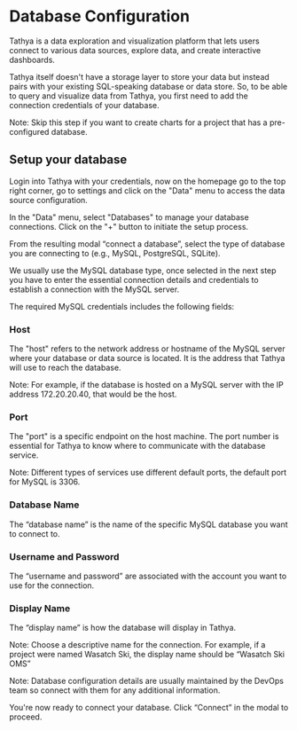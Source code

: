 # Database Configuration

Tathya is a data exploration and visualization platform that lets users connect to various data sources, explore data, and create interactive dashboards. 

Tathya itself doesn't have a storage layer to store your data but instead pairs with your existing SQL-speaking database or data store. So, to be able to query and visualize data from Tathya, you first need to add the connection credentials of your database.

Note: Skip this step if you want to create charts for a project that has a pre-configured database.

## Setup your database
Login into Tathya with your credentials, now on the homepage go to the top right corner, go to settings and click on the "Data" menu to access the data source configuration.

In the "Data" menu, select "Databases" to manage your database connections. Click on the "+" button to initiate the setup process.

From the resulting modal “connect a database”, select the type of database you are connecting to (e.g., MySQL, PostgreSQL, SQLite).

We usually use the MySQL database type, once selected in the next step you have to enter the essential connection details and credentials to establish a connection with the MySQL server.

The required MySQL credentials includes the following fields: 

### Host
The "host" refers to the network address or hostname of the MySQL server where your database or data source is located. It is the address that Tathya will use to reach the database. 

Note: For example, if the database is hosted on a MySQL server with the IP address 172.20.20.40, that would be the host.

### Port
The "port" is a specific endpoint on the host machine. The port number is essential for Tathya to know where to communicate with the database service. 

Note: Different types of services use different default ports, the default port for MySQL is 3306.

### Database Name
The “database name” is the name of the specific MySQL database you want to connect to.

### Username and Password
The “username and password” are associated with the account you want to use for the connection.

### Display Name
The “display name” is how the database will display in Tathya.

Note: Choose a descriptive name for the connection. For example, if a project were named Wasatch Ski, the display name should be “Wasatch Ski OMS”


Note: Database configuration details are usually maintained by the DevOps team so connect with them for any additional information.

You're now ready to connect your database. Click “Connect” in the modal to proceed.
